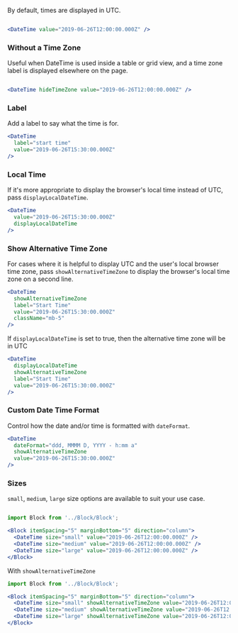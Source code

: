 By default, times are displayed in UTC.

```jsx

<DateTime value="2019-06-26T12:00:00.000Z" />

```

### Without a Time Zone

Useful when DateTime is used inside a table or grid view, and a time zone label is displayed elsewhere on the page.

```jsx

<DateTime hideTimeZone value="2019-06-26T12:00:00.000Z" />

```

### Label

Add a label to say what the time is for.

```jsx
<DateTime
  label="start time"
  value="2019-06-26T15:30:00.000Z"
/>
```

### Local Time

If it's more appropriate to display the browser's local time instead of UTC, pass `displayLocalDateTime`.

```jsx
<DateTime
  value="2019-06-26T15:30:00.000Z"
  displayLocalDateTime
/>
```

### Show Alternative Time Zone

For cases where it is helpful to display UTC and the user's local browser time zone, pass `showAlternativeTimeZone` to display the browser's local time zone on a second line.

```jsx
<DateTime
  showAlternativeTimeZone
  label="Start Time"
  value="2019-06-26T15:30:00.000Z"
  className="mb-5"
/>
```

If `displayLocalDateTime` is set to true, then the alternative time zone will be in UTC

```jsx
<DateTime
  displayLocalDateTime
  showAlternativeTimeZone
  label="Start Time"
  value="2019-06-26T15:30:00.000Z"
/>
```

### Custom Date Time Format

Control how the date and/or time is formatted with `dateFormat`.

```jsx
<DateTime
  dateFormat="ddd, MMMM D, YYYY - h:mm a"
  showAlternativeTimeZone
  value="2019-06-26T15:30:00.000Z"
/>
```

### Sizes

`small`, `medium`, `large` size options are available to suit your use case.

```jsx

import Block from '../Block/Block';

<Block itemSpacing="5" marginBottom="5" direction="column">
  <DateTime size="small" value="2019-06-26T12:00:00.000Z" />
  <DateTime size="medium" value="2019-06-26T12:00:00.000Z" />
  <DateTime size="large" value="2019-06-26T12:00:00.000Z" />
</Block>
```

With `showAlternativeTimeZone`

```jsx
import Block from '../Block/Block';

<Block itemSpacing="5" marginBottom="5" direction="column">
  <DateTime size="small" showAlternativeTimeZone value="2019-06-26T12:00:00.000Z" />
  <DateTime size="medium" showAlternativeTimeZone value="2019-06-26T12:00:00.000Z" />
  <DateTime size="large" showAlternativeTimeZone value="2019-06-26T12:00:00.000Z" />
</Block>
```
